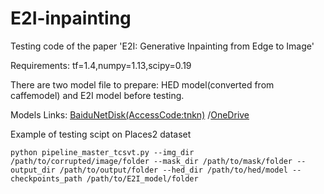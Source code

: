 # E2I-inpainting
Testing code of the paper 'E2I: Generative Inpainting from Edge to Image'

Requirements:
tf=1.4,numpy=1.13,scipy=0.19

There are two model file to prepare: HED model(converted from caffemodel) and E2I model before testing.

Models Links:
[BaiduNetDisk(AccessCode:tnkn)](https://pan.baidu.com/s/1rlFJxqetWS6AYBksaaZyNA)
/[OneDrive](https://1drv.ms/u/s!Ap2bi3TSun55lSmGnHbT5Dk3PvSx?e=c5LWBA)



Example of testing scipt on Places2 dataset
```
python pipeline_master_tcsvt.py --img_dir /path/to/corrupted/image/folder --mask_dir /path/to/mask/folder --output_dir /path/to/output/folder --hed_dir /path/to/hed/model --checkpoints_path /path/to/E2I_model/folder
```
